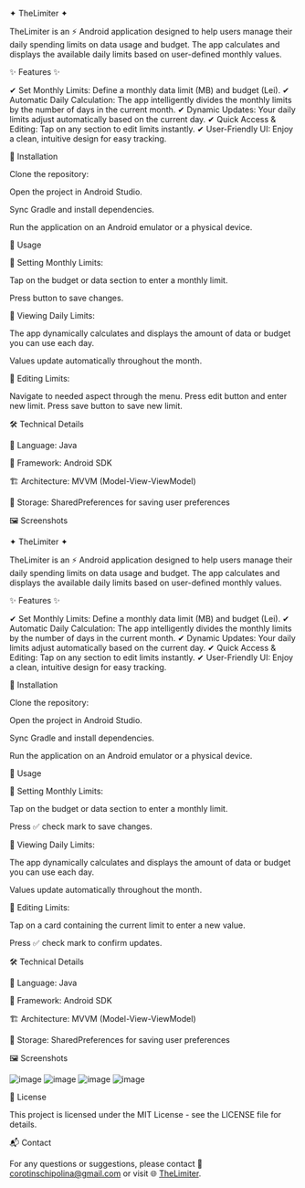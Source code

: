 ✦ TheLimiter ✦

TheLimiter is an ⚡ Android application designed to help users manage their daily spending limits on data usage and budget. The app calculates and displays the available daily limits based on user-defined monthly values.

✨ Features ✨

✔ Set Monthly Limits: Define a monthly data limit (MB) and budget (Lei).
✔ Automatic Daily Calculation: The app intelligently divides the monthly limits by the number of days in the current month.
✔ Dynamic Updates: Your daily limits adjust automatically based on the current day.
✔ Quick Access & Editing: Tap on any section to edit limits instantly.
✔ User-Friendly UI: Enjoy a clean, intuitive design for easy tracking.

🚀 Installation

Clone the repository:

Open the project in Android Studio.

Sync Gradle and install dependencies.

Run the application on an Android emulator or a physical device.

📖 Usage

🔹 Setting Monthly Limits:

Tap on the budget or data section to enter a monthly limit.

Press button to save changes.

🔹 Viewing Daily Limits:

The app dynamically calculates and displays the amount of data or budget you can use each day.

Values update automatically throughout the month.

🔹 Editing Limits:

Navigate to needed aspect through the menu.
Press edit button and enter new limit.
Press save button to save new limit.

🛠️ Technical Details

📝 Language: Java

📱 Framework: Android SDK

🏗️ Architecture: MVVM (Model-View-ViewModel)

💾 Storage: SharedPreferences for saving user preferences

🖼️ Screenshots

✦ TheLimiter ✦

TheLimiter is an ⚡ Android application designed to help users manage their daily spending limits on data usage and budget. The app calculates and displays the available daily limits based on user-defined monthly values.

✨ Features ✨

✔ Set Monthly Limits: Define a monthly data limit (MB) and budget (Lei).
✔ Automatic Daily Calculation: The app intelligently divides the monthly limits by the number of days in the current month.
✔ Dynamic Updates: Your daily limits adjust automatically based on the current day.
✔ Quick Access & Editing: Tap on any section to edit limits instantly.
✔ User-Friendly UI: Enjoy a clean, intuitive design for easy tracking.

🚀 Installation

Clone the repository:

Open the project in Android Studio.

Sync Gradle and install dependencies.

Run the application on an Android emulator or a physical device.

📖 Usage

🔹 Setting Monthly Limits:

Tap on the budget or data section to enter a monthly limit.

Press ✅ check mark to save changes.

🔹 Viewing Daily Limits:

The app dynamically calculates and displays the amount of data or budget you can use each day.

Values update automatically throughout the month.

🔹 Editing Limits:

Tap on a card containing the current limit to enter a new value.

Press ✅ check mark to confirm updates.

🛠️ Technical Details

📝 Language: Java

📱 Framework: Android SDK

🏗️ Architecture: MVVM (Model-View-ViewModel)

💾 Storage: SharedPreferences for saving user preferences

🖼️ Screenshots

![image](https://github.com/user-attachments/assets/7e195f5b-7d91-4586-9639-c060a8a467ea)
![image](https://github.com/user-attachments/assets/6187ff35-efed-4b5b-ac15-e368800ceb84)
![image](https://github.com/user-attachments/assets/41dfe95f-afbb-4266-bb33-cae7860fa2ec)
![image](https://github.com/user-attachments/assets/c2af5639-739f-44b2-ab4a-ede7a6b1443c)

📜 License

This project is licensed under the MIT License - see the LICENSE file for details.

📬 Contact

For any questions or suggestions, please contact 📧 corotinschipolina@gmail.com or visit 🌐 [TheLimiter](https://github.com/Polina5002/TheLimiter).
